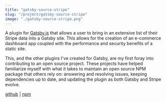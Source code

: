 ```yaml
---
title: "gatsby-source-stripe"
slug: "/project/gatsby-source-stripe"
image: "./gatsby-source-stripe.png"
---
```


A plugin for [Gatsby.js](https://gatsbyjs.org) that allows a user to bring in an extensive list of their Stripe data into a Gatsby site. This allows for the creation of an e-commerce dashboard app coupled with the performance and security benefits of a static site.

This, and the other plugins I've created for Gatsby, are my first foray into contributing to an open source project. These projects have helped familiarize myself with what it takes to maintain an open source NPM package that others rely on: answering and resolving issues, keeping dependencies up to date, and updating the plugin as both Gatsby and Stripe evolve.

<a href="https://github.com/njosefbeck/gatsby-source-stripe" target="_blank">github</a> | <a href="https://www.npmjs.com/package/gatsby-source-stripe" target="_blank">npm</a>
